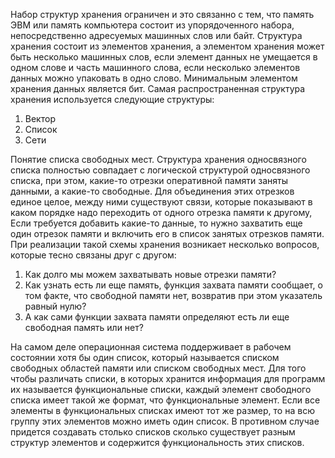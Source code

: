 Набор структур хранения ограничен и это связанно с тем, что память ЭВМ или память компьютера состоит из упорядоченного набора, непосредственно адресуемых машинных слов или байт. Структура хранения состоит из элементов хранения, а элементом хранения может быть несколько машинных слов, если элемент данных не умещается в одном слове и часть машинного слова, если несколько элементов данных можно упаковать в одно слово. Минимальным элементом хранения данных является бит. Самая распространенная структура хранения используется следующие структуры:
1. Вектор
2. Список
3. Сети

Понятие списка свободных мест.
Структура хранения односвязного списка полностью совпадает с логической структурой односвязного списка, при этом, какие-то отрезки оперативной памяти заняты данными, а какие-то свободные. Для объединения этих отрезков единое целое, между ними существуют связи, которые показывают в каком порядке надо переходить от одного отрезка памяти к другому, Если требуется добавить какие-то данные, то нужно захватить еще один отрезок памяти и включить его в список занятых отрезков памяти. При реализации такой схемы хранения возникает несколько вопросов, которые тесно связаны друг с другом:
1. Как долго мы можем захватывать новые отрезки памяти?
2. Как узнать есть ли еще память, функция захвата памяти сообщает, о том факте, что свободной памяти нет, возвратив при этом указатель равный нулю?
3. А как сами функции захвата памяти определяют есть ли еще свободная память или нет?

На самом деле операционная система поддерживает в рабочем состоянии хотя бы один список, который называется списком свободных областей памяти или списком свободных мест. Для того чтобы различать списки, в которых хранится информация для программ их называется функциональные списки, каждый элемент свободного списка имеет такой же формат, что функциональные элемент. Если все элементы в функциональных списках имеют тот же размер, то на всю группу этих элементов можно иметь один список. В противном случае придется создавать столько списков сколько существует разным структур элементов и содержится функциональность этих списков.